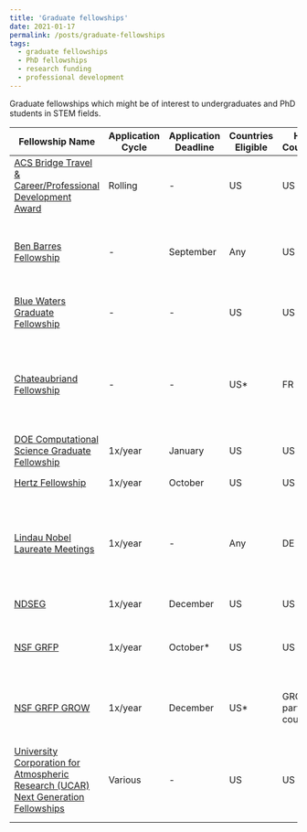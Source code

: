 ```yaml
---
title: 'Graduate fellowships'
date: 2021-01-17
permalink: /posts/graduate-fellowships
tags:
  - graduate fellowships
  - PhD fellowships
  - research funding
  - professional development
---
```

Graduate fellowships which might be of interest to undergraduates and PhD students in STEM fields. 

| Fellowship Name | Application Cycle | Application Deadline |  Countries Eligible | Host Countries | Institution | Details |
|---|---|---|---|---|---|---|
| [ACS Bridge Travel & Career/Professional Development Award](https://www.acs.org/content/acs/en/education/students/graduate/bridge-project/students/bridge-travel-award.html) | Rolling | - | US | US | - | Travel award to an ACS National Meeting for URM students |  
| [Ben Barres Fellowship](https://www.noglstp.org/programs-projects/ben-barres-fellowship/) | - | September | Any | US | - | Professional development fellowship for LGBTQ+ students and postdocs |
| [Blue Waters Graduate Fellowship](https://bluewaters.ncsa.illinois.edu/fellowships) | - | - | US | US | - | Interdisciplinary computational sciences; one year of funding |
| [Chateaubriand Fellowship](https://chateaubriand-fellowship.org/) | - | - | US* | FR | - | *Any nationality except French eligible, so long as currently at US instutition; research stays of 4-9 months |
| [DOE Computational Science Graduate Fellowship](https://www.krellinst.org/csgf/how-apply) | 1x/year | January | US | US | - | Up to four years of funding |
| [Hertz Fellowship](https://www.hertzfoundation.org/the-fellowship/apply-for-fellowship/) | 1x/year | October | US | US | Participating institutions | Up to five years of funding |
| [Lindau Nobel Laureate Meetings](https://www.lindau-nobel.org/meeting/) | 1x/year | - | Any | DE | - | *Must be <35 yrs old and not currently hold faculty-type position; participation in Landau Meeting |
| [NDSEG](https://ndseg.sysplus.com/NDSEG/about/) | 1x/year | December | US | US | - | Three years of funding |
| [NSF GRFP](https://www.nsfgrfp.org/) | 1x/year | October* | US | US | - | *Specific deadline varies by discipline; three years of funding |
| [NSF GRFP GROW](https://www.nsf.gov/funding/pgm_summ.jsp?pims_id=504876) | 1x/year | December | US* | GROW partner countries | - | *Must have GRFP already; supports international research stays |
| [University Corporation for Atmospheric Research (UCAR) Next Generation Fellowships](https://www.ucar.edu/opportunities/fellowships/ucar-next-generation-fellowships) | Various | - | US | US | Boulder, CO or Washington D.C. | Professional development fellowships in Earth System Science, D&I, and Public Policy |